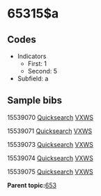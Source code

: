 # 65315$a

## Codes

-   Indicators
    -   First: 1
    -   Second: 5
-   Subfield: a

## Sample bibs

15539070 [Quicksearch](https://search.library.yale.edu/catalog/15539070) [VXWS](http://prodorbis.library.yale.edu:7014/vxws/GetHoldingsService?bibId=15539070)

15539071 [Quicksearch](https://search.library.yale.edu/catalog/15539071) [VXWS](http://prodorbis.library.yale.edu:7014/vxws/GetHoldingsService?bibId=15539071)

15539073 [Quicksearch](https://search.library.yale.edu/catalog/15539073) [VXWS](http://prodorbis.library.yale.edu:7014/vxws/GetHoldingsService?bibId=15539073)

15539074 [Quicksearch](https://search.library.yale.edu/catalog/15539074) [VXWS](http://prodorbis.library.yale.edu:7014/vxws/GetHoldingsService?bibId=15539074)

15539075 [Quicksearch](https://search.library.yale.edu/catalog/15539075) [VXWS](http://prodorbis.library.yale.edu:7014/vxws/GetHoldingsService?bibId=15539075)

**Parent topic:**[653](../../tags/653/653.md)


